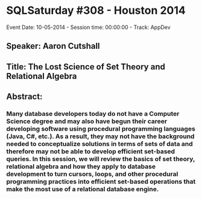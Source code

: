 # SQLSaturday #308 - Houston 2014
Event Date: 10-05-2014 - Session time: 00:00:00 - Track: AppDev
## Speaker: Aaron Cutshall
## Title: The Lost Science of Set Theory and Relational Algebra
## Abstract:
### Many database developers today do not have a Computer Science degree and may also have begun their career developing software using procedural programming languages (Java, C#, etc.).  As a result, they may not have the background needed to conceptualize solutions in terms of sets of data and therefore may not be able to develop efficient set-based queries.  In this session, we will review the basics of set theory, relational algebra and how they apply to database development to turn cursors, loops, and other procedural programming practices into efficient set-based operations that make the most use of a relational database engine.
